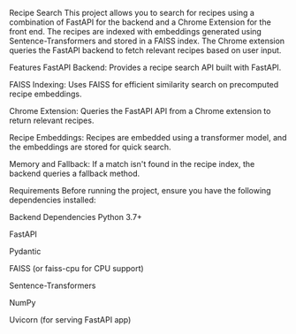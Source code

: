 Recipe Search
This project allows you to search for recipes using a combination of FastAPI for the backend and a Chrome Extension for the front end. The recipes are indexed with embeddings generated using Sentence-Transformers and stored in a FAISS index. The Chrome extension queries the FastAPI backend to fetch relevant recipes based on user input.

Features
FastAPI Backend: Provides a recipe search API built with FastAPI.

FAISS Indexing: Uses FAISS for efficient similarity search on precomputed recipe embeddings.

Chrome Extension: Queries the FastAPI API from a Chrome extension to return relevant recipes.

Recipe Embeddings: Recipes are embedded using a transformer model, and the embeddings are stored for quick search.

Memory and Fallback: If a match isn't found in the recipe index, the backend queries a fallback method.

Requirements
Before running the project, ensure you have the following dependencies installed:

Backend Dependencies
Python 3.7+

FastAPI

Pydantic

FAISS (or faiss-cpu for CPU support)

Sentence-Transformers

NumPy

Uvicorn (for serving FastAPI app)